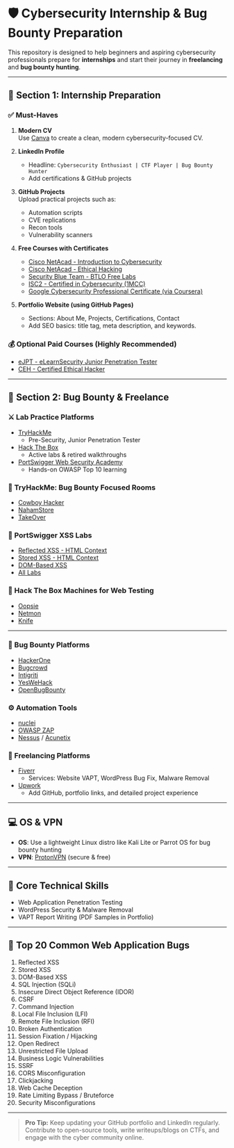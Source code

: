 # 🛡️ Cybersecurity Internship & Bug Bounty Preparation

This repository is designed to help beginners and aspiring cybersecurity professionals prepare for **internships** and start their journey in **freelancing** and **bug bounty hunting**.

---

## 📌 Section 1: Internship Preparation

### ✅ Must-Haves

1. **Modern CV**  
   Use [Canva](https://www.canva.com/resumes/) to create a clean, modern cybersecurity-focused CV.

2. **LinkedIn Profile**  
   - Headline: `Cybersecurity Enthusiast | CTF Player | Bug Bounty Hunter`  
   - Add certifications & GitHub projects

3. **GitHub Projects**  
   Upload practical projects such as:
   - Automation scripts
   - CVE replications
   - Recon tools
   - Vulnerability scanners

4. **Free Courses with Certificates**  
   - [Cisco NetAcad - Introduction to Cybersecurity](https://skillsforall.com/course/introduction-to-cybersecurity)  
   - [Cisco NetAcad - Ethical Hacking](https://skillsforall.com/course/ethical-hacker)  
   - [Security Blue Team - BTLO Free Labs](https://securityblue.team/blue-team-labs-online/)  
   - [ISC2 - Certified in Cybersecurity (1MCC)](https://www.isc2.org/landing/1mcc)  
   - [Google Cybersecurity Professional Certificate (via Coursera)](https://www.coursera.org/professional-certificates/google-cybersecurity)

5. **Portfolio Website (using GitHub Pages)**  
   - Sections: About Me, Projects, Certifications, Contact  
   - Add SEO basics: title tag, meta description, and keywords.

### 💰 Optional Paid Courses (Highly Recommended)
- [eJPT - eLearnSecurity Junior Penetration Tester](https://www.elearnsecurity.com/course/ejpt/)  
- [CEH - Certified Ethical Hacker](https://www.eccouncil.org/programs/certified-ethical-hacker-ceh/)

---

## 🐞 Section 2: Bug Bounty & Freelance

### ⚔️ Lab Practice Platforms

- [TryHackMe](https://tryhackme.com)  
  - Pre-Security, Junior Penetration Tester
- [Hack The Box](https://app.hackthebox.com)  
  - Active labs & retired walkthroughs
- [PortSwigger Web Security Academy](https://portswigger.net/web-security)  
  - Hands-on OWASP Top 10 learning

### 🧪 TryHackMe: Bug Bounty Focused Rooms
- [Cowboy Hacker](https://tryhackme.com/room/cowboyhacker)  
- [NahamStore](https://tryhackme.com/room/nahamstore)  
- [TakeOver](https://tryhackme.com/room/takeover)

### 🧠 PortSwigger XSS Labs
- [Reflected XSS - HTML Context](https://portswigger.net/web-security/cross-site-scripting/reflected/lab-html-context-nothing-encoded)  
- [Stored XSS - HTML Context](https://portswigger.net/web-security/cross-site-scripting/stored/lab-html-context-nothing-encoded)  
- [DOM-Based XSS](https://portswigger.net/web-security/cross-site-scripting/dom-based/lab-dom-xss-reflected)  
- [All Labs](https://portswigger.net/web-security/all-labs)

### 🧠 Hack The Box Machines for Web Testing
- [Oopsie](https://app.hackthebox.com/machines/Oopsie)  
- [Netmon](https://app.hackthebox.com/machines/Netmon)  
- [Knife](https://app.hackthebox.com/machines/Knife)

---

### 🧰 Bug Bounty Platforms

- [HackerOne](https://www.hackerone.com)  
- [Bugcrowd](https://www.bugcrowd.com)  
- [Intigriti](https://www.intigriti.com)  
- [YesWeHack](https://yeswehack.com)  
- [OpenBugBounty](https://www.openbugbounty.org)

### ⚙️ Automation Tools

- [nuclei](https://github.com/projectdiscovery/nuclei)  
- [OWASP ZAP](https://www.zaproxy.org/)  
- [Nessus](https://www.tenable.com/products/nessus) / [Acunetix](https://www.acunetix.com/)

### 💼 Freelancing Platforms

- [Fiverr](https://www.fiverr.com)  
  - Services: Website VAPT, WordPress Bug Fix, Malware Removal
- [Upwork](https://www.upwork.com)  
  - Add GitHub, portfolio links, and detailed project experience

---

## 💻 OS & VPN

- **OS**: Use a lightweight Linux distro like Kali Lite or Parrot OS for bug bounty hunting  
- **VPN**: [ProtonVPN](https://protonvpn.com/) (secure & free)

---

## 🧠 Core Technical Skills

- Web Application Penetration Testing  
- WordPress Security & Malware Removal  
- VAPT Report Writing (PDF Samples in Portfolio)

---

## 🐞 Top 20 Common Web Application Bugs

1. Reflected XSS  
2. Stored XSS  
3. DOM-Based XSS  
4. SQL Injection (SQLi)  
5. Insecure Direct Object Reference (IDOR)  
6. CSRF  
7. Command Injection  
8. Local File Inclusion (LFI)  
9. Remote File Inclusion (RFI)  
10. Broken Authentication  
11. Session Fixation / Hijacking  
12. Open Redirect  
13. Unrestricted File Upload  
14. Business Logic Vulnerabilities  
15. SSRF  
16. CORS Misconfiguration  
17. Clickjacking  
18. Web Cache Deception  
19. Rate Limiting Bypass / Bruteforce  
20. Security Misconfigurations

---

> **Pro Tip:** Keep updating your GitHub portfolio and LinkedIn regularly. Contribute to open-source tools, write writeups/blogs on CTFs, and engage with the cyber community online.

